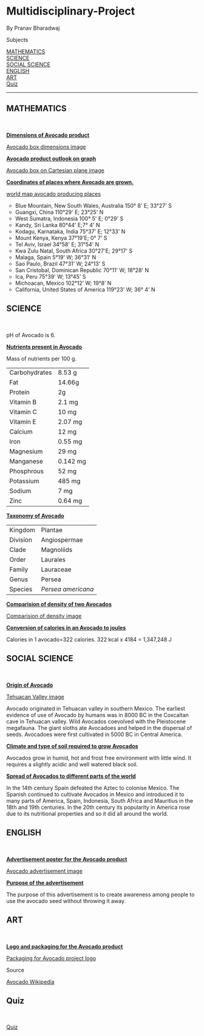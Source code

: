 # Multidisciplinary-Project
By Pranav Bharadwaj
<p>Subjects</p>
<a href="#MATHEMATICS">MATHEMATICS</a><br>
<a href="#SCIENCE">SCIENCE</a><br>
<a href="#SOCIAL SCIENCE">SOCIAL SCIENCE</a><br>
<a href="#ENGLISH">ENGLISH</a><br>
<a href="#ART">ART</a><br>
<a href="#Quiz">Quiz</a><br>
<hr>
<a name="MATHEMATICS"> <b><h2>MATHEMATICS</h2></b></a><br>
<p><u><b>Dimensions of Avocado product</b></u></p><p>
 
  <p><a href="https://user-images.githubusercontent.com/99930811/154596419-38714eca-1386-47a8-8f0b-ae35c5d2064f.png">Avocado box dimensions image</a></p>
</p><p><u><b>Avocado product outlook on graph</b></u></p><p>
<p><a href="https://user-images.githubusercontent.com/99930811/154596660-4e8abdba-888d-4209-96d7-bc1f59747c93.png">Avocado box on Cartesian plane image</a></p>
</p><p><u><b>Coordinates of places where Avocado are grown.</b></u></p><p>
<p><a href="https://user-images.githubusercontent.com/99930811/154596699-a2d9e3de-bb9d-4558-9247-4348d9b85c13.jpg">world map avocado producing places</a></p>
</p><ul style="list-style-type:circle">
<li>Blue Mountain, New South Wales, Australia 150° 8' E; 33°27' S</li>
<li>Guangxi, China 110°29' E; 23°25' N</li>
<li>West Sumatra, Indonesia 100° 5' E; 0°29' S</li>
<li>Kandy, Sri Lanka   80°44' E;7° 4' N</li>
<li>Kodagu, Karnataka, India 75°37' E; 12°33' N</li>
<li>Mount Kenya, Kenya 37°19'E; 0° 7' S</li>
<li>Tel Aviv, Israel 34°58' E; 31°54' N</li>
<li>Kwa Zulu Natal, South Africa 30°27'E; 29°17' S</li>
<li>Malaga, Spain   5°19' W; 36°31' N</li>
<li>Sao Paulo, Brazil 47°31' W; 24°13' S</li>
<li>San Cristobal, Dominican Republic 70°11' W; 18°28' N</li>
<li>Ica, Peru 75°39' W; 13°45' S</li>
<li>Michoacan, Mexico 102°12’ W; 19°8’ N</li>
<li>California, United States of America 119°23' W; 36° 4' N</li>
</ul>
<a name="SCIENCE"> <b><h2>SCIENCE</h2></b></a><br>
<p>pH of Avocado is 6.</p><p>
</p><p><u><b>Nutrients present in Avocado</b></u></p><p>
<p>Mass of nutrients per 100 g.<p>
  <table>
  
  <tbody><tr>

   
  </tr>
  <tr>
    <td>Carbohydrates</td>
    <td>8.53 g</td>
  </tr>
  <tr>
    <td>Fat</td>
    <td>14.66g</td>
  </tr>
  <tr>
    <td>Protein</td>
    <td>2g</td>
  </tr>
  <tr>
    <td>Vitamin B</td>
    <td>2.1 mg</td>
  </tr>
  <tr>
    <td>Vitamin C</td>
    <td>10 mg</td>
  </tr>
  <tr>
    <td>Vitamin E</td>
    <td>2.07 mg</td>
  </tr>
  <tr>
    <td>Calcium</td>
    <td>12 mg</td>
  </tr>
  <tr>
    <td>Iron</td>
    <td>0.55 mg</td>
  </tr>
  <tr>
    <td>Magnesium</td>
    <td>29 mg</td>
  </tr>
  <tr>
    <td>Manganese</td>
    <td>0.142 mg</td>
  </tr>
  <tr>
    <td>Phosphrous</td>
    <td>52 mg</td>
  </tr>
  <tr>
    <td>Potassium</td>
    <td>485 mg</td>
  </tr>
  <tr>
    <td>Sodium</td>
    <td>7 mg</td>
  </tr>
  <tr>
    <td>Zinc</td>
    <td>0.64 mg</td>
  </tr>
</tbody></table>
</p><p><u><b>Taxonomy of Avocado</b></u></p><p>
<table>
  
  <tbody><tr>
    <td>Kingdom</td>
    <td>Plantae</td>
  </tr>
  <tr>
    <td>Division</td>
    <td>Angiospermae</td>
  </tr>
  <tr>
    <td>Clade</td>
    <td>Magnoliids</td>
  </tr>
  <tr>
    <td>Order</td>
    <td>Laurales</td>
  </tr>
  <tr>
    <td>Family</td>
    <td>Lauraceae</td>
  </tr>
  <tr>
    <td>Genus</td>
    <td>Persea</td>
  </tr>
  <tr>
    <td>Species</td>
    <td><i>Persea americana</i></td>
  </tr>
  
</tbody></table>
</p><p><u><b>Comparision of density of two Avocados</b></u></p><p>
<p><a href="https://user-images.githubusercontent.com/99930811/154598845-b702387a-ad28-4b46-bcec-3795f68dafdc.png">Comparision of density image</a></p>

</p><p><u><b>Conversion of calories in an Avocado to joules</b></u></p><p>
</p><p>Calories in 1 avocado=322 calories. 322 kcal x 4184 = 1,347,248 J</p><p>
<a name="SOCIAL SCIENCE"> <b><h2>SOCIAL SCIENCE</h2></b></a><br>
</p><p><b><u>Origin of Avocado</b></u></p><p>
<p><a href="https://user-images.githubusercontent.com/99930811/154598741-65c28c36-7929-4dfc-b43d-d277b2ece25b.png">Tehuacan Valley image</a></p>

</p><p>Avocado originated in Tehuacan valley in southern Mexico. The earliest evidence of use of Avocado by humans was in 8000 BC in the Coxcaltan cave in Tehuacan valley. Wild Avocados coevolved with the Pleistocene megafauna. The giant sloths ate Avocadoes and helped in the dispersal of seeds. Avocadoes were first cultivated in 5000 BC in Central America. </p><p>
</p><p><u><b>Climate and type of soil required to grow Avocados</b></u></p><p>
</p><p>Avocados grow in humid, hot and frost free environment with little wind. It requires a slightly acidic and well watered black soil.</p><p>
</p><p><u><b>Spread of Avocados to different parts of the world</b></u></p><p>
</p><p>In the 14th century Spain defeated the Aztec to colonise Mexico. The Spanish continued to cultivate Avocados in Mexico and introduced it to many parts of America, Spain, Indonesia, South Africa and Mauritius in the 18th and 19th centuries. In the 20th century its popularity in America rose due to its nutritional properties and so it did all around the world.</p><p>
<a name="ENGLISH"> <b><h2>ENGLISH</h2></b></a><br>
</p><p><u><b>Advertisement poster for the Avocado product</b></u></p><p>
<p><a href="https://user-images.githubusercontent.com/99930811/154599585-eca3befc-d698-41ab-a14e-746f15b0bb45.png">Avocado advertisement image</a></p>

</p><p><u><b>Purpose of the advertisement</b></u></p><p>
</p><p>The purpose of this advertisement is to create awareness among people to use the avocado seed without throwing it away.</p><p>
<a name="ART"> <b><h2>ART</h2></b></a><br>
</p><p><u><b>Logo and packaging for the Avocado product</b></u></p><p>
<p><a href="https://user-images.githubusercontent.com/99930811/154599685-3d9c75f3-4a03-4987-9850-e9d33390af6c.jpg">Packaging for Avocado project logo</a></p>

<p>Source</p>
<a href="https://en.wikipedia.org/wiki/Avocado">Avocado Wikipedia</a>
<a name="Quiz"><b><h2>Quiz</h2></b></a><br>

<a href="https://docs.google.com/forms/d/e/1FAIpQLSdAzeSqQ6vIzbD6vSl-cBkAhKgeNzNppo9e-_NmAv7yzwZ-lQ/viewform">Quiz</a>

